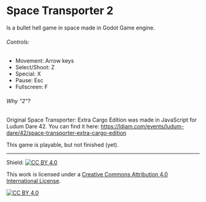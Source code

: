 # Space Transporter 2
Is a bullet hell game in space made in Godot Game engine.
###### Controls:
- Movement: Arrow keys
- Select/Shoot: Z
- Special: X
- Pause: Esc
- Fullscreen: F

###### Why "2"?
Original Space Transporter: Extra Cargo Edition was made in JavaScript for Ludum Dare 42. You can find it here: https://ldjam.com/events/ludum-dare/42/space-transporter-extra-cargo-edition

This game is playable, but not finished (yet).

---

Shield: [![CC BY 4.0][cc-by-shield]][cc-by]

This work is licensed under a
[Creative Commons Attribution 4.0 International License][cc-by].

[![CC BY 4.0][cc-by-image]][cc-by]

[cc-by]: http://creativecommons.org/licenses/by/4.0/
[cc-by-image]: https://i.creativecommons.org/l/by/4.0/88x31.png
[cc-by-shield]: https://img.shields.io/badge/License-CC%20BY%204.0-lightgrey.svg